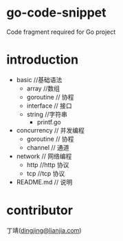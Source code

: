 # go-code-snippet
Code fragment required for Go project

# introduction
- basic //基础语法
  - array //数组
  - goroutine // 协程
  - interface // 接口
  - string //字符串
    -  printf.go
- concurrency // 并发编程
  - goroutine // 协程
  - channel // 通道
- network // 网络编程
  - http //http 协议
  - tcp //tcp 协议
- README.md // 说明

# contributor
丁靖(dingjing@lianjia.com)
